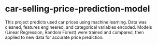 # car-selling-price-prediction-model
This project predicts used car prices using machine learning. Data was cleaned, features engineered, and categorical variables encoded. Models (Linear Regression, Random Forest) were trained and compared, then applied to new data for accurate price prediction.
